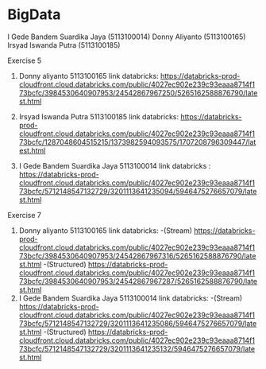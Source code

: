 # BigData
I Gede Bandem Suardika Jaya (5113100014)
Donny Aliyanto              (5113100165)
Irsyad Iswanda Putra        (5113100185)

Exercise 5
1. Donny aliyanto
   5113100165
   link databricks:
   https://databricks-prod-cloudfront.cloud.databricks.com/public/4027ec902e239c93eaaa8714f173bcfc/3984530640907953/24542867967250/5265162588876790/latest.html

2. Irsyad Iswanda Putra 
   5113100185
   link databricks:
https://databricks-prod-cloudfront.cloud.databricks.com/public/4027ec902e239c93eaaa8714f173bcfc/1287048604515215/1373982594093575/1707208796309447/latest.html

3. I Gede Bandem Suardika Jaya
   5113100014
   link databricks : 
   https://databricks-prod-cloudfront.cloud.databricks.com/public/4027ec902e239c93eaaa8714f173bcfc/5712148547132729/3201113641235094/5946475276657079/latest.html

Exercise 7
1.  Donny aliyanto
    5113100165
    link databricks:
    -(Stream)
    https://databricks-prod-cloudfront.cloud.databricks.com/public/4027ec902e239c93eaaa8714f173bcfc/3984530640907953/24542867967316/5265162588876790/latest.html
    -(Structured)
    https://databricks-prod-cloudfront.cloud.databricks.com/public/4027ec902e239c93eaaa8714f173bcfc/3984530640907953/24542867967287/5265162588876790/latest.html
2. I Gede Bandem Suardika Jaya
   5113100014
   link databricks:
   -(Stream)
   https://databricks-prod-cloudfront.cloud.databricks.com/public/4027ec902e239c93eaaa8714f173bcfc/5712148547132729/3201113641235086/5946475276657079/latest.html
   -(Structured)
   https://databricks-prod-cloudfront.cloud.databricks.com/public/4027ec902e239c93eaaa8714f173bcfc/5712148547132729/3201113641235132/5946475276657079/latest.html
